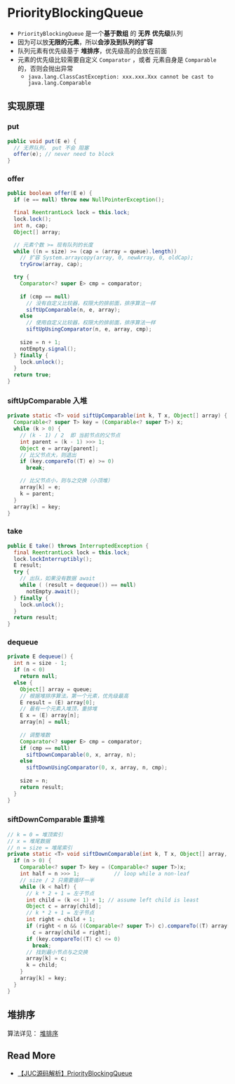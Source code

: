 # PriorityBlockingQueue

- `PriorityBlockingQueue` 是一个**基于数组** 的 **无界** **优先级**队列
- 因为可以放**无限的元素**，所以**会涉及到队列的扩容**
- 队列元素有优先级基于 **堆排序**，优先级高的会放在前面
- 元素的优先级比较需要自定义 `Comparator` ，或者 元素自身是 `Comparable` 的，否则会抛出异常
  - `java.lang.ClassCastException: xxx.xxx.Xxx cannot be cast to java.lang.Comparable`



## 实现原理

### put

```java
public void put(E e) {
  // 无界队列， put 不会 阻塞
  offer(e); // never need to block
}
```

### offer

```java
public boolean offer(E e) {
  if (e == null) throw new NullPointerException();

  final ReentrantLock lock = this.lock;
  lock.lock();
  int n, cap;
  Object[] array;

  // 元素个数 >= 现有队列的长度
  while ((n = size) >= (cap = (array = queue).length))
    // 扩容 System.arraycopy(array, 0, newArray, 0, oldCap);
    tryGrow(array, cap);

  try {
    Comparator<? super E> cmp = comparator;
    
    if (cmp == null)
      // 没有自定义比较器，权限大的排前面，排序算法一样
      siftUpComparable(n, e, array);
    else
      // 使用自定义比较器，权限大的排前面，排序算法一样
      siftUpUsingComparator(n, e, array, cmp);
    
    size = n + 1;
    notEmpty.signal();
  } finally {
    lock.unlock();
  }
  return true;
}
```

### siftUpComparable 入堆

```java
private static <T> void siftUpComparable(int k, T x, Object[] array) {
  Comparable<? super T> key = (Comparable<? super T>) x;
  while (k > 0) {
    // (k - 1) / 2  即 当前节点的父节点
    int parent = (k - 1) >>> 1;
    Object e = array[parent];
    // 比父节点大，则退出
    if (key.compareTo((T) e) >= 0)
      break;

    // 比父节点小，则与之交换（小顶堆）
    array[k] = e;
    k = parent;
  }
  array[k] = key;
}
```

### take

```java
public E take() throws InterruptedException {
  final ReentrantLock lock = this.lock;
  lock.lockInterruptibly();
  E result;
  try {
    // 出队，如果没有数据 await
    while ( (result = dequeue()) == null)
      notEmpty.await();
  } finally {
    lock.unlock();
  }
  return result;
}
```

### dequeue

```java
private E dequeue() {
  int n = size - 1;
  if (n < 0)
    return null;
  else {
    Object[] array = queue;
    // 根据堆排序算法，第一个元素，优先级最高
    E result = (E) array[0];
    // 最有一个元素入堆顶，重排堆
    E x = (E) array[n];
    array[n] = null;
    
    // 调整堆数
    Comparator<? super E> cmp = comparator;
    if (cmp == null)
      siftDownComparable(0, x, array, n);
    else
      siftDownUsingComparator(0, x, array, n, cmp);
    
    size = n;
    return result;
  }
}
```

### siftDownComparable 重排堆

```java
// k = 0 = 堆顶索引
// x = 堆尾数据
// n = size = 堆尾索引
private static <T> void siftDownComparable(int k, T x, Object[] array, int n) {
  if (n > 0) {
    Comparable<? super T> key = (Comparable<? super T>)x;
    int half = n >>> 1;           // loop while a non-leaf
    // size / 2 只需要循环一半
    while (k < half) {
      // k * 2 + 1 = 左子节点
      int child = (k << 1) + 1; // assume left child is least
      Object c = array[child];
      // k * 2 + 1 = 左子节点
      int right = child + 1;
      if (right < n && ((Comparable<? super T>) c).compareTo((T) array[right]) > 0)
        c = array[child = right];
      if (key.compareTo((T) c) <= 0)
        break;
      // 找到最小节点与之交换
      array[k] = c;
      k = child;
    }
    array[k] = key;
  }
}
```

## 堆排序

算法详见： [堆排序](/Algorithms/docs/Sort/HeapSort/)

## Read More

- [【JUC源码解析】PriorityBlockingQueue](https://www.cnblogs.com/aniao/p/aniao_pbq.html)

